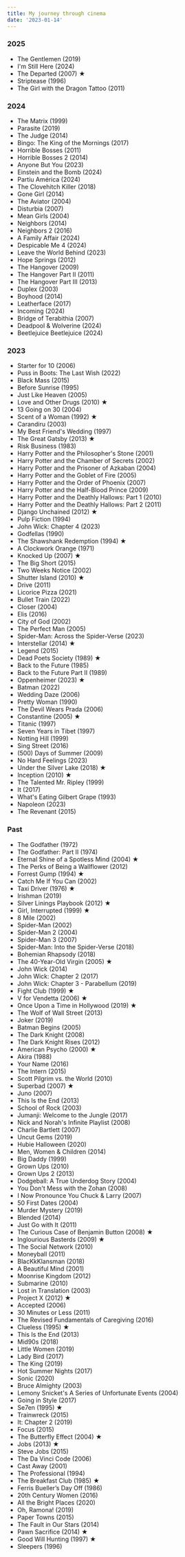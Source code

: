 ```yaml
---
title: My journey through cinema
date: '2023-01-14'
---
```


### 2025

- The Gentlemen (2019)
- I'm Still Here (2024)
- The Departed (2007) ★
- Striptease (1996)
- The Girl with the Dragon Tattoo (2011)

### 2024

- The Matrix (1999)
- Parasite (2019)
- The Judge (2014)
- Bingo: The King of the Mornings (2017)
- Horrible Bosses (2011)
- Horrible Bosses 2 (2014)
- Anyone But You (2023)
- Einstein and the Bomb (2024)
- Partiu América (2024)
- The Clovehitch Killer (2018)
- Gone Girl (2014)
- The Aviator (2004)
- Disturbia (2007)
- Mean Girls (2004)
- Neighbors (2014)
- Neighbors 2 (2016)
- A Family Affair (2024)
- Despicable Me 4 (2024)
- Leave the World Behind (2023)
- Hope Springs (2012)
- The Hangover (2009)
- The Hangover Part II (2011)
- The Hangover Part III (2013)
- Duplex (2003)
- Boyhood (2014)
- Leatherface (2017)
- Incoming (2024)
- Bridge of Terabithia (2007)
- Deadpool & Wolverine (2024)
- Beetlejuice Beetlejuice (2024)

### 2023

- Starter for 10 (2006)
- Puss in Boots: The Last Wish (2022)
- Black Mass (2015)
- Before Sunrise (1995)
- Just Like Heaven (2005)
- Love and Other Drugs (2010) ★
- 13 Going on 30 (2004)
- Scent of a Woman (1992) ★
- Carandiru (2003)
- My Best Friend's Wedding (1997)
- The Great Gatsby (2013) ★
- Risk Business (1983)
- Harry Potter and the Philosopher's Stone (2001)
- Harry Potter and the Chamber of Secrets (2002)
- Harry Potter and the Prisoner of Azkaban (2004)
- Harry Potter and the Goblet of Fire (2005)
- Harry Potter and the Order of Phoenix (2007)
- Harry Potter and the Half-Blood Prince (2009)
- Harry Potter and the Deathly Hallows: Part 1 (2010)
- Harry Potter and the Deathly Hallows: Part 2 (2011)
- Django Unchained (2012) ★
- Pulp Fiction (1994)
- John Wick: Chapter 4 (2023)
- Godfellas (1990)
- The Shawshank Redemption (1994) ★
- A Clockwork Orange (1971)
- Knocked Up (2007) ★
- The Big Short (2015)
- Two Weeks Notice (2002)
- Shutter Island (2010) ★
- Drive (2011)
- Licorice Pizza (2021)
- Bullet Train (2022)
- Closer (2004)
- Elis (2016)
- City of God (2002)
- The Perfect Man (2005)
- Spider-Man: Across the Spider-Verse (2023)
- Interstellar (2014) ★
- Legend (2015)
- Dead Poets Society (1989) ★
- Back to the Future (1985)
- Back to the Future Part II (1989)
- Oppenheimer (2023) ★
- Batman (2022)
- Wedding Daze (2006)
- Pretty Woman (1990)
- The Devil Wears Prada (2006)
- Constantine (2005) ★
- Titanic (1997)
- Seven Years in Tibet (1997)
- Notting Hill (1999)
- Sing Street (2016)
- (500) Days of Summer (2009)
- No Hard Feelings (2023)
- Under the Silver Lake (2018) ★
- Inception (2010) ★
- The Talented Mr. Ripley (1999)
- It (2017)
- What's Eating Gilbert Grape (1993)
- Napoleon (2023)
- The Revenant (2015)

### Past

- The Godfather (1972)
- The Godfather: Part II (1974)
- Eternal Shine of a Spotless Mind (2004) ★
- The Perks of Being a Wallflower (2012)
- Forrest Gump (1994) ★
- Catch Me If You Can (2002)
- Taxi Driver (1976) ★
- Irishman (2019)
- Silver Linings Playbook (2012) ★
- Girl, Interrupted (1999) ★
- 8 Mile (2002)
- Spider-Man (2002)
- Spider-Man 2 (2004)
- Spider-Man 3 (2007)
- Spider-Man: Into the Spider-Verse (2018)
- Bohemian Rhapsody (2018)
- The 40-Year-Old Virgin (2005) ★
- John Wick (2014)
- John Wick: Chapter 2 (2017)
- John Wick: Chapter 3 - Parabellum (2019)
- Fight Club (1999) ★
- V for Vendetta (2006) ★
- Once Upon a Time in Hollywood (2019) ★
- The Wolf of Wall Street (2013)
- Joker (2019)
- Batman Begins (2005)
- The Dark Knight (2008)
- The Dark Knight Rises (2012)
- American Psycho (2000) ★
- Akira (1988)
- Your Name (2016)
- The Intern (2015)
- Scott Pilgrim vs. the World (2010)
- Superbad (2007) ★
- Juno (2007)
- This Is the End (2013)
- School of Rock (2003)
- Jumanji: Welcome to the Jungle (2017)
- Nick and Norah's Infinite Playlist (2008)
- Charlie Bartlett (2007)
- Uncut Gems (2019)
- Hubie Halloween (2020)
- Men, Women & Children (2014)
- Big Daddy (1999)
- Grown Ups (2010)
- Grown Ups 2 (2013)
- Dodgeball: A True Underdog Story (2004)
- You Don't Mess with the Zohan (2008)
- I Now Pronounce You Chuck & Larry (2007)
- 50 First Dates (2004)
- Murder Mystery (2019)
- Blended (2014)
- Just Go with It (2011)
- The Curious Case of Benjamin Button (2008) ★
- Inglourious Basterds (2009) ★
- The Social Network (2010)
- Moneyball (2011)
- BlacKkKlansman (2018)
- A Beautiful Mind (2001)
- Moonrise Kingdom (2012)
- Submarine (2010)
- Lost in Translation (2003)
- Project X (2012) ★
- Accepted (2006)
- 30 Minutes or Less (2011)
- The Revised Fundamentals of Caregiving (2016)
- Clueless (1995) ★
- This Is the End (2013)
- Mid90s (2018)
- Little Women (2019)
- Lady Bird (2017)
- The King (2019)
- Hot Summer Nights (2017)
- Sonic (2020)
- Bruce Almighty (2003)
- Lemony Snicket's A Series of Unfortunate Events (2004)
- Going in Style (2017)
- Se7en (1995) ★
- Trainwreck (2015)
- It: Chapter 2 (2019)
- Focus (2015)
- The Butterfly Effect (2004) ★
- Jobs (2013) ★
- Steve Jobs (2015)
- The Da Vinci Code (2006)
- Cast Away (2001)
- The Professional (1994)
- The Breakfast Club (1985) ★
- Ferris Bueller’s Day Off (1986)
- 20th Century Women (2016)
- All the Bright Places (2020)
- Oh, Ramona! (2019)
- Paper Towns (2015)
- The Fault in Our Stars (2014)
- Pawn Sacrifice (2014) ★
- Good Will Hunting (1997) ★
- Sleepers (1996)
